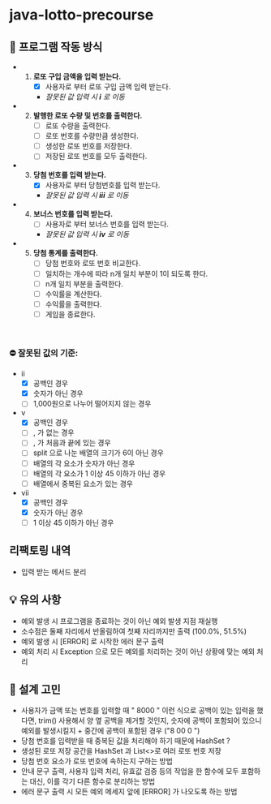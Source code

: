 # java-lotto-precourse
## 📜 프로그램 작동 방식
* 1. **로또 구입 금액을 입력 받는다.**
     - [x] 사용자로 부터 로또 구입 금액 입력 받는다.
     -  _잘못된 값 입력 시 **i** 로 이동_

* 2. **발행한 로또 수량 및 번호를 출력한다.**
     - [ ] 로또 수량을 출력한다.
     - [ ] 로또 번호를 수량만큼 생성한다.
     - [ ] 생성한 로또 번호를 저장한다.
     - [ ] 저장된 로또 번호를 모두 출력한다.

* 3. **당첨 번호를 입력 받는다.**
     - [x] 사용자로 부터 당첨번호를 입력 받는다.
     -  _잘못된 값 입력 시 **iii** 로 이동_

* 4. **보너스 번호를 입력 받는다.**
     - [ ] 사용자로 부터 보너스 번호를 입력 받는다.
     - _잘못된 값 입력 시 **iv** 로 이동_

* 5. **당첨 통계를 출력한다.**
     - [ ] 당첨 번호와 로또 번호 비교한다.
     - [ ] 일치하는 개수에 따라 n개 일치 부분이 1이 되도록 한다.
     - [ ] n개 일치 부분을 출력한다.
     - [ ] 수익률을 계산한다.
     - [ ] 수익률을 출력한다.
     - [ ] 게임을 종료한다.

<br>

### ⛔ 잘못된 값의 기준:
- ii
  - [x] 공백인 경우
  - [x] 숫자가 아닌 경우
  - [ ] 1,000원으로 나누어 떨어지지 않는 경우
- v
  - [x] 공백인 경우
  - [ ] , 가 없는 경우
  - [ ] , 가 처음과 끝에 있는 경우
  - [ ] split 으로 나눈 배열의 크기가 6이 아닌 경우
  - [ ] 배열의 각 요소가 숫자가 아닌 경우
  - [ ] 배열의 각 요소가 1 이상 45 이하가 아닌 경우
  - [ ] 배열에서 중복된 요소가 있는 경우
- vii
  - [x] 공백인 경우
  - [x] 숫자가 아닌 경우
  - [ ] 1 이상 45 이하가 아닌 경우

## 리팩토링 내역
- 입력 받는 메서드 분리
 
## 💡 유의 사항
- 예외 발생 시 프로그램을 종료하는 것이 아닌 예외 발생 지점 재실행
- 소수점은 둘째 자리에서 반올림하여 첫째 자리까지만 출력 (100.0%, 51.5%)
- 예외 발생 시 [ERROR] 로 시작한 에러 문구 출력
- 예외 처리 시 Exception 으로 모든 예외를 처리하는 것이 아닌 상황에 맞는 예외 처리


## 🤔 설계 고민
- 사용자가 금액 또는 번호를 입력할 때 " 8000   " 이런 식으로 공백이 있는 입력을 했다면, trim() 사용해서 양 옆 공백을 제거할 것인지, 숫자에 공백이 포함되어 있으니 예외를 발생시킬지 + 중간에 공백이 포함된 경우 ("8 00   0  ")
- 당첨 번호를 입력받을 때 중복된 값을 처리해야 하기 때문에 HashSet ?
- 생성된 로또 저장 공간을 HashSet 과 List<>로 여러 로또 번호 저장
- 당첨 번호 요소가 로또 번호에 속하는지 구하는 방법
- 안내 문구 출력, 사용자 입력 처리, 유효값 검증 등의 작업을 한 함수에 모두 포함하는 대신, 이를 각기 다른 함수로 분리하는 방법
- 에러 문구 출력 시 모든 예외 메세지 앞에 [ERROR] 가 나오도록 하는 방법